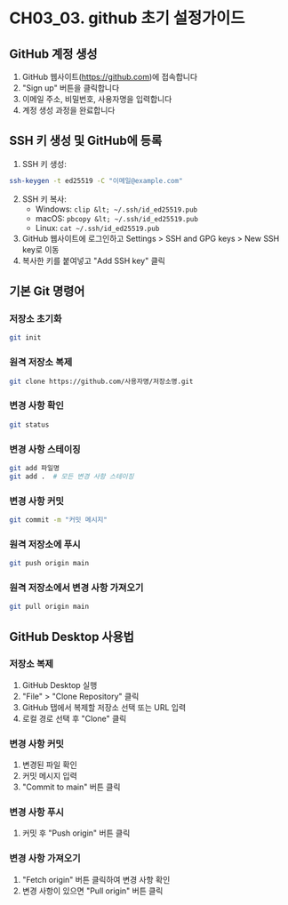 # CH03_03. github 초기 설정가이드

## GitHub 계정 생성

1. GitHub 웹사이트(https://github.com)에 접속합니다
2. "Sign up" 버튼을 클릭합니다
3. 이메일 주소, 비밀번호, 사용자명을 입력합니다
4. 계정 생성 과정을 완료합니다

## SSH 키 생성 및 GitHub에 등록

1. SSH 키 생성:

```bash
ssh-keygen -t ed25519 -C "이메일@example.com"
```

2. SSH 키 복사:
    - Windows: `clip &lt; ~/.ssh/id_ed25519.pub`
    - macOS: `pbcopy &lt; ~/.ssh/id_ed25519.pub`
    - Linux: `cat ~/.ssh/id_ed25519.pub`
3. GitHub 웹사이트에 로그인하고 Settings > SSH and GPG keys > New SSH key로 이동
4. 복사한 키를 붙여넣고 "Add SSH key" 클릭

## 기본 Git 명령어

### 저장소 초기화

```bash
git init
```


### 원격 저장소 복제

```bash
git clone https://github.com/사용자명/저장소명.git
```


### 변경 사항 확인

```bash
git status
```


### 변경 사항 스테이징

```bash
git add 파일명
git add .  # 모든 변경 사항 스테이징
```


### 변경 사항 커밋

```bash
git commit -m "커밋 메시지"
```


### 원격 저장소에 푸시

```bash
git push origin main
```


### 원격 저장소에서 변경 사항 가져오기

```bash
git pull origin main
```


## GitHub Desktop 사용법

### 저장소 복제

1. GitHub Desktop 실행
2. "File" > "Clone Repository" 클릭
3. GitHub 탭에서 복제할 저장소 선택 또는 URL 입력
4. 로컬 경로 선택 후 "Clone" 클릭

### 변경 사항 커밋

1. 변경된 파일 확인
2. 커밋 메시지 입력
3. "Commit to main" 버튼 클릭

### 변경 사항 푸시

1. 커밋 후 "Push origin" 버튼 클릭

### 변경 사항 가져오기

1. "Fetch origin" 버튼 클릭하여 변경 사항 확인
2. 변경 사항이 있으면 "Pull origin" 버튼 클릭

